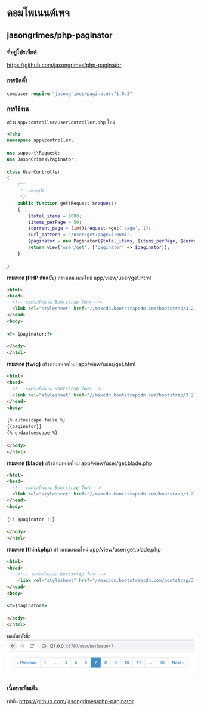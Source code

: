 # คอมโพเนนต์เพจ

## jasongrimes/php-paginator

### ที่อยู่โปรเจ็กต์

https://github.com/jasongrimes/php-paginator
  
### การติดตั้ง

```php
composer require "jasongrimes/paginator:^1.0.3"
```
  
### การใช้งาน

สร้าง `app/controller/UserController.php` ใหม่
```php
<?php
namespace app\controller;

use support\Request;
use JasonGrimes\Paginator;

class UserController
{
    /**
     * รายการผู้ใช้
     */
    public function get(Request $request)
    {
        $total_items = 1000;
        $items_perPage = 50;
        $current_page = (int)$request->get('page', 1);
        $url_pattern = '/user/get?page=(:num)';
        $paginator = new Paginator($total_items, $items_perPage, $current_page, $url_pattern);
        return view('user/get', ['paginator' => $paginator]);
    }
    
}
```
**เทมเพลต (PHP ต้นฉบับ)**
สร้างเทมเพลตใหม่ app/view/user/get.html
```html
<html>
<head>
  <!-- รองรับสไตล์แบบ Bootstrap ในตัว -->
  <link rel="stylesheet" href="//maxcdn.bootstrapcdn.com/bootstrap/3.2.0/css/bootstrap.min.css">
</head>
<body>

<?= $paginator;?>

</body>
</html>
```

**เทมเพลต (twig)**
สร้างเทมเพลตใหม่ app/view/user/get.html
```html
<html>
<head>
  <!-- รองรับสไตล์แบบ Bootstrap ในตัว -->
  <link rel="stylesheet" href="//maxcdn.bootstrapcdn.com/bootstrap/3.2.0/css/bootstrap.min.css">
</head>
<body>

{% autoescape false %}
{{paginator}}
{% endautoescape %}

</body>
</html>
```

**เทมเพลต (blade)**
สร้างเทมเพลตใหม่ app/view/user/get.blade.php
```html
<html>
<head>
  <!-- รองรับสไตล์แบบ Bootstrap ในตัว -->
  <link rel="stylesheet" href="//maxcdn.bootstrapcdn.com/bootstrap/3.2.0/css/bootstrap.min.css">
</head>
<body>

{!! $paginator !!}

</body>
</html>
```

**เทมเพลต (thinkphp)**
สร้างเทมเพลตใหม่ app/view/user/get.blade.php
```html
<html>
<head>
    <!-- รองรับสไตล์แบบ Bootstrap ในตัว -->
    <link rel="stylesheet" href="//maxcdn.bootstrapcdn.com/bootstrap/3.2.0/css/bootstrap.min.css">
</head>
<body>

<?=$paginator?>

</body>
</html>
```

ผลลัพธ์ดังนี้:
![](../../assets/img/paginator.png)
  
### เนื้อหาเพิ่มเติม

เข้าถึง https://github.com/jasongrimes/php-paginator
